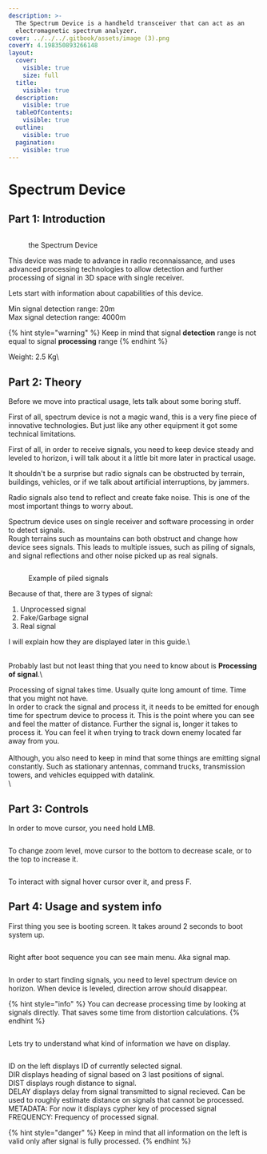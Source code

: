 ```yaml
---
description: >-
  The Spectrum Device is a handheld transceiver that can act as an
  electromagnetic spectrum analyzer.
cover: ../../../.gitbook/assets/image (3).png
coverY: 4.198350893266148
layout:
  cover:
    visible: true
    size: full
  title:
    visible: true
  description:
    visible: true
  tableOfContents:
    visible: true
  outline:
    visible: true
  pagination:
    visible: true
---
```


# Spectrum Device



## Part 1: Introduction

<figure><img src="../../../.gitbook/assets/image (1).png" alt=""><figcaption><p>the Spectrum Device</p></figcaption></figure>

This device was made to advance in radio reconnaissance, and uses advanced processing technologies to allow detection and further processing of signal in 3D space with single receiver.&#x20;

Lets start with information about capabilities of this device.

Min signal detection range: 20m\
Max signal detection range: 4000m

{% hint style="warning" %}
Keep in mind that signal **detection** range is not equal to signal **processing** range
{% endhint %}

Weight: 2.5 Kg\




## Part 2: Theory

Before we move into practical usage, lets talk about some boring stuff.

First of all, spectrum device is not a magic wand, this is a very fine piece of innovative technologies. But just like any other equipment it got some technical limitations.&#x20;

First of all, in order to receive signals, you need to keep device steady and leveled to horizon, i will talk about it a little bit more later in practical usage.

It shouldn't be a surprise but radio signals can be obstructed by terrain, buildings, vehicles, or if we talk about artificial interruptions, by jammers.

Radio signals also tend to reflect and create fake noise. This is one of the most important things to worry about.

Spectrum device uses on single receiver and  software processing in order to detect signals.\
Rough terrains such as mountains can both obstruct and change how device sees signals. This leads to multiple issues, such as piling of signals, and signal reflections and other noise picked up as real signals.

<figure><img src="../../../.gitbook/assets/image (10).png" alt=""><figcaption><p>Example of piled signals</p></figcaption></figure>

Because of that, there are 3 types of signal:

1. Unprocessed signal
2. Fake/Garbage signal
3. Real signal

I will explain how they are displayed later in this guide.\


\
Probably last but not least thing that you need to know about is **Processing of signal**.\


Processing of signal takes time. Usually quite long amount of time. Time that you might not have. \
In order to crack the signal and process it, it needs to be emitted for enough time for spectrum device to process it. This is the point where you can see and feel the matter of distance. Further the signal is, longer it takes to process it. You can feel it when trying to track down enemy located far away from you. \
\
Although, you also need to keep in mind that some things are emitting signal constantly. Such as stationary antennas, command trucks, transmission towers, and vehicles equipped with datalink.\
\




## Part 3: Controls

In order to move cursor, you need hold LMB.

<figure><img src="../../../.gitbook/assets/cursor_move.gif" alt=""><figcaption></figcaption></figure>

To change zoom level, move cursor to the bottom to decrease scale, or to the top to increase it.

<figure><img src="../../../.gitbook/assets/change_zoom.gif" alt=""><figcaption></figcaption></figure>

To interact with signal hover cursor over it, and press F.

## Part 4: Usage and system info

First thing you see is booting screen. It takes around 2 seconds to boot system up.

<figure><img src="../../../.gitbook/assets/image (4).png" alt=""><figcaption></figcaption></figure>

Right after boot sequence you can see main menu. Aka signal map.

<figure><img src="../../../.gitbook/assets/image (7).png" alt=""><figcaption></figcaption></figure>

In order to start finding signals, you need to level spectrum device on horizon. When device is leveled, direction arrow should disappear.



{% hint style="info" %}
You can decrease processing time by looking at signals directly. That saves some time from distortion calculations.
{% endhint %}

<figure><img src="../../../.gitbook/assets/image (6).png" alt=""><figcaption></figcaption></figure>

Lets try to understand what kind of information we have on display.

<figure><img src="../../../.gitbook/assets/image (217).png" alt=""><figcaption></figcaption></figure>

ID on the left displays ID of currently selected signal.\
DIR displays heading of signal based on 3 last positions of signal.\
DIST displays rough distance to signal.\
DELAY displays delay from signal transmitted to signal recieved. Can be used to roughly estimate distance on signals that cannot be processed.\
METADATA: For now it displays cypher key of processed signal\
FREQUENCY: Frequency of processed signal.

{% hint style="danger" %}
Keep in mind that all information on the left is valid only after signal is fully processed.
{% endhint %}

<figure><img src="../../../.gitbook/assets/image (218).png" alt=""><figcaption></figcaption></figure>

<figure><img src="../../../.gitbook/assets/image (216).png" alt=""><figcaption></figcaption></figure>
